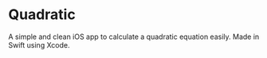 # Quadratic
A simple and clean iOS app to calculate a quadratic equation easily. Made in Swift using Xcode.
